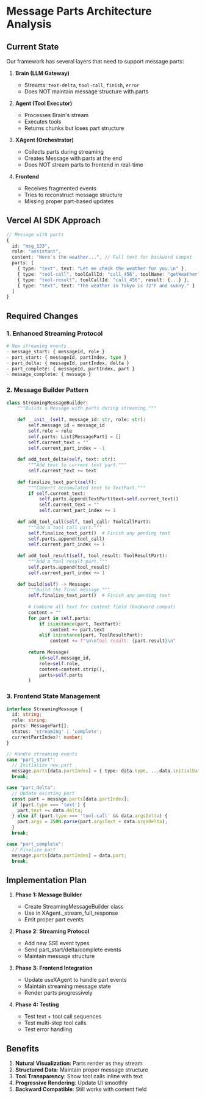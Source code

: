 # Message Parts Architecture Analysis

## Current State

Our framework has several layers that need to support message parts:

1. **Brain (LLM Gateway)**
   - Streams: `text-delta`, `tool-call`, `finish`, `error`
   - Does NOT maintain message structure with parts

2. **Agent (Tool Executor)**
   - Processes Brain's stream
   - Executes tools
   - Returns chunks but loses part structure

3. **XAgent (Orchestrator)**
   - Collects parts during streaming
   - Creates Message with parts at the end
   - Does NOT stream parts to frontend in real-time

4. **Frontend**
   - Receives fragmented events
   - Tries to reconstruct message structure
   - Missing proper part-based updates

## Vercel AI SDK Approach

```typescript
// Message with parts
{
  id: "msg_123",
  role: "assistant",
  content: "Here's the weather...", // Full text for backward compat
  parts: [
    { type: "text", text: "Let me check the weather for you.\n" },
    { type: "tool-call", toolCallId: "call_456", toolName: "getWeather", args: {...} },
    { type: "tool-result", toolCallId: "call_456", result: {...} },
    { type: "text", text: "The weather in Tokyo is 72°F and sunny." }
  ]
}
```

## Required Changes

### 1. Enhanced Streaming Protocol

```python
# New streaming events
- message_start: { messageId, role }
- part_start: { messageId, partIndex, type }
- part_delta: { messageId, partIndex, delta }
- part_complete: { messageId, partIndex, part }
- message_complete: { message }
```

### 2. Message Builder Pattern

```python
class StreamingMessageBuilder:
    """Builds a Message with parts during streaming."""
    
    def __init__(self, message_id: str, role: str):
        self.message_id = message_id
        self.role = role
        self.parts: List[MessagePart] = []
        self.current_text = ""
        self.current_part_index = -1
    
    def add_text_delta(self, text: str):
        """Add text to current text part."""
        self.current_text += text
    
    def finalize_text_part(self):
        """Convert accumulated text to TextPart."""
        if self.current_text:
            self.parts.append(TextPart(text=self.current_text))
            self.current_text = ""
            self.current_part_index += 1
    
    def add_tool_call(self, tool_call: ToolCallPart):
        """Add a tool call part."""
        self.finalize_text_part()  # Finish any pending text
        self.parts.append(tool_call)
        self.current_part_index += 1
    
    def add_tool_result(self, tool_result: ToolResultPart):
        """Add a tool result part."""
        self.parts.append(tool_result)
        self.current_part_index += 1
    
    def build(self) -> Message:
        """Build the final message."""
        self.finalize_text_part()  # Finish any pending text
        
        # Combine all text for content field (backward compat)
        content = ""
        for part in self.parts:
            if isinstance(part, TextPart):
                content += part.text
            elif isinstance(part, ToolResultPart):
                content += f"\n\nTool result: {part.result}\n"
        
        return Message(
            id=self.message_id,
            role=self.role,
            content=content.strip(),
            parts=self.parts
        )
```

### 3. Frontend State Management

```typescript
interface StreamingMessage {
  id: string;
  role: string;
  parts: MessagePart[];
  status: 'streaming' | 'complete';
  currentPartIndex?: number;
}

// Handle streaming events
case "part_start":
  // Initialize new part
  message.parts[data.partIndex] = { type: data.type, ...data.initialData };
  break;

case "part_delta":
  // Update existing part
  const part = message.parts[data.partIndex];
  if (part.type === 'text') {
    part.text += data.delta;
  } else if (part.type === 'tool-call' && data.argsDelta) {
    part.args = JSON.parse(part.argsText + data.argsDelta);
  }
  break;

case "part_complete":
  // Finalize part
  message.parts[data.partIndex] = data.part;
  break;
```

## Implementation Plan

1. **Phase 1: Message Builder**
   - Create StreamingMessageBuilder class
   - Use in XAgent._stream_full_response
   - Emit proper part events

2. **Phase 2: Streaming Protocol**
   - Add new SSE event types
   - Send part_start/delta/complete events
   - Maintain message structure

3. **Phase 3: Frontend Integration**
   - Update useXAgent to handle part events
   - Maintain streaming message state
   - Render parts progressively

4. **Phase 4: Testing**
   - Test text + tool call sequences
   - Test multi-step tool calls
   - Test error handling

## Benefits

1. **Natural Visualization**: Parts render as they stream
2. **Structured Data**: Maintain proper message structure
3. **Tool Transparency**: Show tool calls inline with text
4. **Progressive Rendering**: Update UI smoothly
5. **Backward Compatible**: Still works with content field